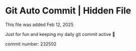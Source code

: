 # Git Auto Commit | Hidden File

This file was added Feb 12, 2025

Just for fun and keeping my daily git commit active 🤪

commit number: 232502
